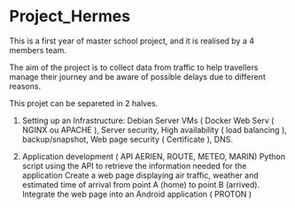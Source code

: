 # Project_Hermes
This is a first year of master school project, and it is realised by a 4 members team.

The aim of the project is to collect data from traffic to help travellers manage their journey and be aware of possible delays due to different reasons.

This projet can be separeted in 2 halves.

1) Setting up an Infrastructure: 
Debian Server VMs ( Docker Web Serv ( NGINX ou APACHE ), Server security, High availability ( load balancing ), backup/snapshot, Web page security ( Certificate ), DNS.

2) Application development ( API AERIEN, ROUTE, METEO, MARIN)
Python script using the API to retrieve the information needed for the application
Create a web page displaying air traffic, weather and estimated time of arrival from point A (home) to point B (arrived).
Integrate the web page into an Android application ( PROTON )

